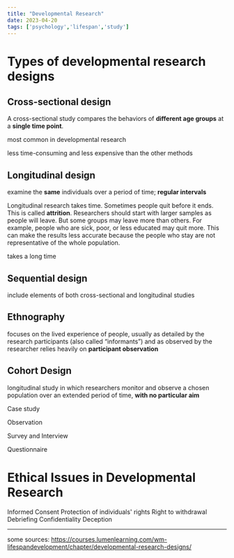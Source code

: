 ```yaml
---
title: "Developmental Research"
date: 2023-04-20
tags: ['psychology','lifespan','study']
---
```

# Types of developmental research designs 

## Cross-sectional design 
A cross-sectional study compares the behaviors of **different age groups** at a **single time point**.

most common in developmental research 

less time-consuming and less expensive than the other methods 

## Longitudinal design
examine the **same** individuals over a period of time; **regular intervals**

Longitudinal research takes time. Sometimes people quit before it ends. This is called **attrition**. Researchers should start with larger samples as people will leave. But some groups may leave more than others. For example, people who are sick, poor, or less educated may quit more. This can make the results less accurate because the people who stay are not representative of the whole population. 

takes a long time 


## Sequential design
include elements of both cross-sectional and longitudinal studies 


## Ethnography 
focuses on the lived experience of people, usually as detailed by the research participants (also called “informants”) and as observed by the researcher
relies heavily on **participant observation**

## Cohort Design
longitudinal study in which researchers monitor and observe a chosen population over an extended period of time, **with no particular aim** 

Case study
        
Observation

Survey and Interview

Questionnaire


# Ethical Issues in Developmental Research
Informed Consent 
Protection of individuals' rights
Right to withdrawal
Debriefing
Confidentiality
Deception 

---
some sources: 
https://courses.lumenlearning.com/wm-lifespandevelopment/chapter/developmental-research-designs/
